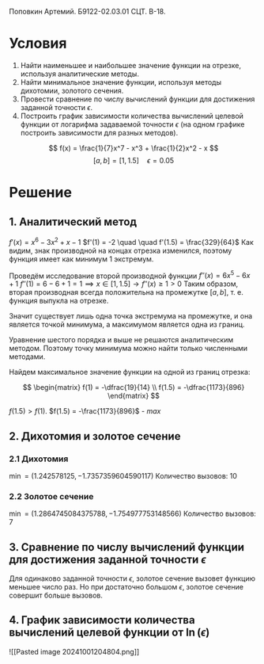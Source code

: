 Поповкин Артемий.
Б9122-02.03.01 СЦТ.
В-18.

# Условия
1. Найти наименьшее и наибольшее значение функции на отрезке, используя аналитические методы.
2. Найти минимальное значение функции, используя методы дихотомии, золотого сечения.
3. Провести сравнение по числу вычислений функции для достижения заданной точности $\epsilon$. 
4. Построить график зависимости количества вычислений целевой функции от логарифма задаваемой точности $\epsilon$ (на одном графике построить зависимости для разных методов).

$$
f(x) = \frac{1}{7}x^7 - x^3 + \frac{1}{2}x^2 - x
$$
$$
[a, b] = [1, 1.5]  \quad \epsilon = 0.05 
$$
# Решение
## 1. Аналитический метод
$f'(x) = x^6 - 3x^2 + x - 1$
$f'(1) = -2  \quad   \quad f'(1.5) = \frac{329}{64}$
Как видим, знак производной на концах отрезка изменился, поэтому функция имеет как минимум $1$ экстремум.

Проведём исследование второй производной функции
$f''(x) = 6x^5 - 6x + 1$
$f''(1) = 6 - 6 + 1 = 1 \implies x \in [1, 1.5] \to f''(x) \geq 1 > 0$
Таким образом, вторая производная всегда положительна на промежутке $[a, b]$, т. е. функция выпукла на отрезке.

Значит существует лишь одна точка экстремума на промежутке, и она является точкой минимума, а максимумом является одна из границ.

Уравнение шестого порядка и выше не решаются аналитическим методом.
Поэтому точку минимума можно найти только численными методами.

Найдем максимальное значение функции на одной из границ отрезка:

$$
\begin{matrix}
f(1) = -\dfrac{19}{14} \\
f(1.5) = -\dfrac{1173}{896}
\end{matrix}
$$

$f(1.5) > f(1)$.
$f(1.5) = -\frac{1173}{896}$ - $max$

## 2. Дихотомия и золотое сечение
### 2.1 Дихотомия
$\min = (1.242578125, -1.7357359604590117)$
Количество вызовов: $10$
### 2.2 Золотое сечение
$\min = (1.2864745084375788, -1.754977753148566)$
Количество вызовов: $7$

## 3. Сравнение по числу вычислений функции для достижения заданной точности $\epsilon$
Для одинаково заданной точности $\epsilon$, золотое сечение вызовет функцию меньшее число раз.
Но при достаточно большом $\epsilon$, золотое сечение совершит больше вызовов. 

## 4. График  зависимости количества вычислений целевой функции от $\ln(\epsilon)$
![[Pasted image 20241001204804.png]]